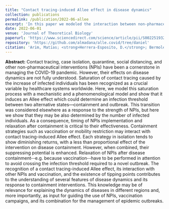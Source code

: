 ```yaml
---
title: "Contact tracing-induced Allee effect in disease dynamics"
collection: publications
permalink: /publication/2022-06-allee
excerpt: 'In this paper we modeled the interaction between non-pharmaceutical interventions for SARS-CoV-2 (e.g. contact tracing) and the number of infected individuals in a population. We find connections between the resulting dynamics and the Allee effect from ecology, and discuss the implications for epidemic management.'
date: 2022-06-01
venue: 'Journal of Theoretical Biology'
paperurl: 'https://www.sciencedirect.com/science/article/pii/S0022519322001072'
repository: 'https://github.com/almadana/alle.covid/tree/daniel'
citation: 'Arim, Matı́as; <strong>Herrera-Esposito, D.</strong>; Bermolen, Paola; Cabana, Álvaro; Fariello, Marı́a Inés; Lima, Mauricio; Romero, Héctor (2022) . &quot; Contact tracing-induced Allee effect in disease dynamics&quot; <i>Journal of Theoretical Biology</i>. 542.'
---
```


**Abstract:** Contact tracing, case isolation, quarantine, social distancing, and other non-pharmaceutical interventions (NPIs) have been a cornerstone in managing the COVID-19 pandemic. However, their effects on disease dynamics are not fully understood. Saturation of contact tracing caused by the increase of infected individuals has been recognized as a crucial variable by healthcare systems worldwide. Here, we model this saturation process with a mechanistic and a phenomenological model and show that it induces an Allee effect which could determine an infection threshold between two alternative states—containment and outbreak. This transition was considered elsewhere as a response to the strength of NPIs, but here we show that they may be also determined by the number of infected individuals. As a consequence, timing of NPIs implementation and relaxation after containment is critical to their effectiveness. Containment strategies such as vaccination or mobility restriction may interact with contact tracing-induced Allee effect. Each strategy in isolation tends to show diminishing returns, with a less than proportional effect of the intervention on disease containment. However, when combined, their suppressing potential is enhanced. Relaxation of NPIs after disease containment--e.g. because vaccination--have to be performed in attention to avoid crossing the infection threshold required to a novel outbreak. The recognition of a contact tracing-induced Allee effect, its interaction with other NPIs and vaccination, and the existence of tipping points contributes to the understanding of several features of disease dynamics and its response to containment interventions. This knowledge may be of relevance for explaining the dynamics of diseases in different regions and, more importantly, as input for guiding the use of NPIs, vaccination campaigns, and its combination for the management of epidemic outbreaks.

